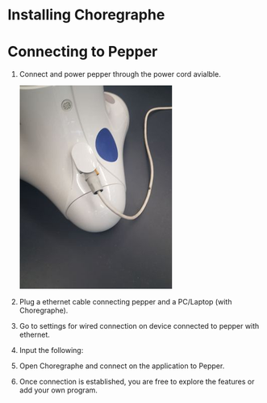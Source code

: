 # Installing Choregraphe

# Connecting to Pepper
1) Connect and power pepper through the power cord avialble.

   ![Turtlebot Power Cord Plugged](p3.jpg)
  
2) Plug a ethernet cable connecting pepper and a PC/Laptop (with Choregraphe).
3) Go to settings for wired connection on device connected to pepper with ethernet.
4) Input the following:
5) Open Choregraphe and connect on the application to Pepper.

6) Once connection is established, you are free to explore the features or add your own program.
